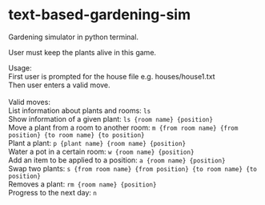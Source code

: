# text-based-gardening-sim
Gardening simulator in python terminal.<br>

User must keep the plants alive in this game.<br>

Usage:<br>
First user is prompted for the house file e.g. houses/house1.txt<br>
Then user enters a valid move.<br>
<br>
Valid moves:<br>
List information about plants and rooms: ```ls```<br>
Show information of a given plant: ```ls {room name} {position}```<br>
Move a plant from a room to another room: ```m {from room name} {from position} {to room name} {to position}```<br>
Plant a plant: ```p {plant name} {room name} {position}```<br>
Water a pot in a certain room: ```w {room name} {position}```<br>
Add an item to be applied to a position: ```a {room name} {position}```<br>
Swap two plants: ```s {from room name} {from position} {to room name} {to position}```<br>
Removes a plant: ```rm {room name} {position}```<br>
Progress to the next day: ```n```
